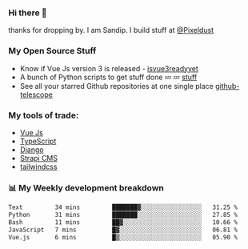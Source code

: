 ### Hi there 👋

thanks for dropping by.
I am Sandip. I build stuff at [@Pixeldust](github.com/pixeldust-in/)

###  **My Open Source Stuff**

 - Know if Vue Js version 3 is released -  [isvue3readyyet](https://github.com/sandiprb/isvue3readyyet)
 - A bunch of Python scripts to get stuff done 💤 💤 [stuff](https://github.com/sandiprb/stuff)
 - See all your starred Github repositories at one single place [github-telescope](https://github.com/sandiprb/github-telescope)



###  **My tools of trade:**
 - [Vue Js](https://github.com/vuejs/vue/)
 - [TypeScript](https://github.com/microsoft/TypeScript)
 - [Django](github.com/django/django)
 - [Strapi CMS](github.com/strapi/strapi)
 - [tailwindcss](https://github.com/tailwindlabs/tailwindcss)


###  📊 **My Weekly development breakdown**
<!--START_SECTION:waka-->

```txt
Text         34 mins         ███████▓░░░░░░░░░░░░░░░░░   31.25 %
Python       31 mins         ███████░░░░░░░░░░░░░░░░░░   27.85 %
Bash         11 mins         ██▓░░░░░░░░░░░░░░░░░░░░░░   10.66 %
JavaScript   7 mins          █▓░░░░░░░░░░░░░░░░░░░░░░░   06.81 %
Vue.js       6 mins          █▒░░░░░░░░░░░░░░░░░░░░░░░   05.90 %
```

<!--END_SECTION:waka-->
